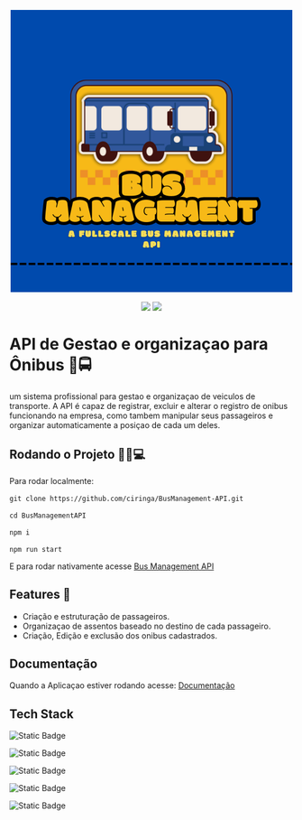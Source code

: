 <p align="center">
<img src="logo.png" >
</p>
<p align="center">

<img src = "https://img.shields.io/badge/NPM-10.5.2-gray?style=flat&labelColor=green">
<img src = "https://img.shields.io/badge/TypeScript-5.4.5-gray?style=flat&labelColor=blue" >

</p>


# API de Gestao e organizaçao para Ônibus 🚌🚍

um sistema profissional para gestao e organizaçao de veiculos de transporte. A API é capaz de registrar, excluir e alterar o registro de onibus funcionando na empresa, como tambem manipular seus passageiros e organizar automaticamente a posiçao de cada um deles.
 


## Rodando o Projeto 🏃‍♂️💻
Para rodar localmente:
```
git clone https://github.com/ciringa/BusManagement-API.git
```
```
cd BusManagementAPI
```
```
npm i
```
```
npm run start
```


E para rodar nativamente acesse <a href = "https://busmanagement-api.onrender.com">Bus Management API</a>
## Features 🚀

- Criação e estruturação de passageiros.
- Organizaçao de assentos baseado no destino de cada passageiro.
- Criação, Edição e exclusão dos onibus cadastrados.
## Documentação

Quando a Aplicaçao estiver rodando acesse: <a href = "https://busmanagement-api.onrender.com/docs">Documentação </a>



## Tech Stack

![Static Badge](https://img.shields.io/badge/Prisma-blue?style=for-the-badge&labelColor=gray)

![Static Badge](https://img.shields.io/badge/Swagger-green?style=for-the-badge&labelColor=gray)

![Static Badge](https://img.shields.io/badge/Typescript-blue?style=for-the-badge&labelColor=gray)


![Static Badge](https://img.shields.io/badge/Fastify-black?style=for-the-badge&labelColor=gray)

![Static Badge](https://img.shields.io/badge/Zod-orange?style=for-the-badge&labelColor=gray)


